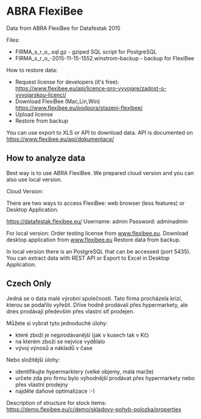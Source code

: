 # ABRA FlexiBee
Data from ABRA FlexiBee for Datafestak 2015

Files:
* FIRMA_s_r_o_.sql.gz - gziped SQL script for PostgreSQL
* FIRMA_s_r_o_-2015-11-15-1552.winstrom-backup - backup for FlexiBee


How to restore data:
* Request license for developers (it's free): https://www.flexibee.eu/api/licence-pro-vyvojare/zadost-o-vyvojarskou-licenci/
* Download FlexiBee (Mac,Lin,Win) https://www.flexibee.eu/podpora/stazeni-flexibee/
* Upload license
* Restore from backup

You can use export to XLS or API to download data. API is documented on https://www.flexibee.eu/api/dokumentace/

## How to analyze data ##

Best way is to use ABRA FlexiBee. We prepared cloud version and you can also use local version.

Cloud Version:

There are two ways to access FlexiBee: web browser (less features) or Desktop Application.

https://datafestak.flexibee.eu/
Username: admin
Password: adminadmin

For local version: Order testing license from www.flexibee.eu. Download desktop application from www.flexibee.eu
Restore data from backup. 

In local version there is an PostgreSQL that can be accessed (port 5435). You can extract data with REST API or Export to Excel in Desktop Application.

## Czech Only ##

Jedná se o data malé výrobní společnosti. Tato firma procházela krizí, kterou se podařilo vyřešit. Dříve hodně prodávali přes hypermarkety, ale dnes prodávají především přes vlastní síť prodejen.

Můžete si vybrat tyto jednoduché úlohy:
* které zboží je nejprodávanější (jak v kusech tak v Kč)
* na kterém zboží se nejvíce vydělalo 
* vývoj výnosů a nákladů v čase

Nebo složitější úlohy:
* identifikujte hypermarktery (velké objemy, malá marže)
* určete zda pro firmu bylo výhodnější prodávat přes hypermarkety nebo přes vlastní prodejny
* najděte daňové optimalizace :-)

Description of structure for stock items: https://demo.flexibee.eu/c/demo/skladovy-pohyb-polozka/properties



